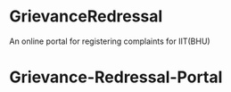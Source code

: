 # GrievanceRedressal
An online portal for registering complaints for IIT(BHU)
# Grievance-Redressal-Portal
